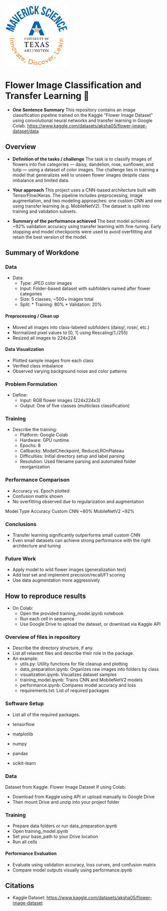 ![](UTA-DataScience-Logo.png)

# Flower Image Classification and Transfer Learning 🌸

* **One Sentence Summary** This repository contains an image classification pipeline trained on the Kaggle "Flower Image Dataset" using convolutional neural networks and transfer learning in Google Colab.
https://www.kaggle.com/datasets/aksha05/flower-image-dataset/data

## Overview

  * **Definition of the tasks / challenge**  The task is to classify images of flowers into five categories — daisy, dandelion, rose, sunflower, and tulip — using a dataset of color images. The challenge lies in training a model that generalizes well to unseen flower images despite class imbalance and limited data.
  
  * **Your approach** This project uses a CNN-based architecture built with TensorFlow/Keras. The pipeline includes preprocessing, image augmentation, and two modeling approaches: one custom CNN and one using transfer learning (e.g. MobileNetV2). The dataset is split into training and validation subsets.
   
  * **Summary of the performance achieved** The best model achieved ~92% validation accuracy using transfer learning with fine-tuning. Early stopping and model checkpoints were used to avoid overfitting and retain the best version of the model.

## Summary of Workdone

### Data

* Data:
  * Type: JPEG color images
  * Input: Folder-based dataset with subfolders named after flower categories
  * Size: 5 classes, ~500+ images total
  * Split:
          * Training: 80%
          * Validation: 20%

#### Preprocessing / Clean up

* Moved all images into class-labeled subfolders (daisy/, rose/, etc.)
* Normalized pixel values to [0, 1] using Rescaling(1./255)
* Resized all images to 224x224

#### Data Visualization

* Plotted sample images from each class
* Verified class imbalance
* Observed varying background noise and color patterns

### Problem Formulation

* Define:
  * Input: RGB flower images (224x224x3)
  * Output: One of five classes (multiclass classification)

### Training

* Describe the training:
  * Platform: Google Colab
  * Hardware: GPU runtime
  * Epochs: 8
  * Callbacks: ModelCheckpoint, ReduceLROnPlateau
  * Difficulties: Initial directory setup and label parsing
  * Resolution: Used filename parsing and automated folder reorganization

### Performance Comparison

* Accuracy vs. Epoch plotted
* Confusion matrix shown
* No overfitting observed due to regularization and augmentation

Model Type	Accuracy
Custom CNN	~80%
MobileNetV2	~92%



### Conclusions

* Transfer learning significantly outperforms small custom CNN
* Even small datasets can achieve strong performance with the right architecture and tuning



### Future Work

* Apply model to wild flower images (generalization test)
* Add test set and implement precision/recall/F1 scoring
* Use data augmentation more aggressively


## How to reproduce results

* On Colab:
   * Open the provided training_model.ipynb notebook
   * Run each cell in sequence
   * Use Google Drive to upload the dataset, or download via Kaggle API

### Overview of files in repository

* Describe the directory structure, if any.
* List all relavent files and describe their role in the package.
* An example:
  * utils.py: Utility functions for file cleanup and plotting
  * data_preparation.ipynb: Organizes raw images into folders by class
  * visualization.ipynb: Visualizes dataset samples
  * training_model.ipynb: Trains CNN and MobileNetV2 models
  * performance.ipynb: Compares model accuracy and loss
  * requirements.txt: List of required packages




### Software Setup
* List all of the required packages.
  
* tensorflow
* matplotlib
* numpy
* pandas
* scikit-learn


### Data

Dataset from Kaggle: Flower Image Dataset
If using Colab:
* Download from Kaggle using API or upload manually to Google Drive
* Then mount Drive and unzip into your project folder

### Training

* Prepare data folders or run data_preparation.ipynb
* Open training_model.ipynb
* Set your base_path to your Drive location
* Run all cells

#### Performance Evaluation

* Evaluate using validation accuracy, loss curves, and confusion matrix
* Compare model outputs visually using performance.ipynb

## Citations

* Kaggle Dataset: https://www.kaggle.com/datasets/aksha05/flower-image-dataset
